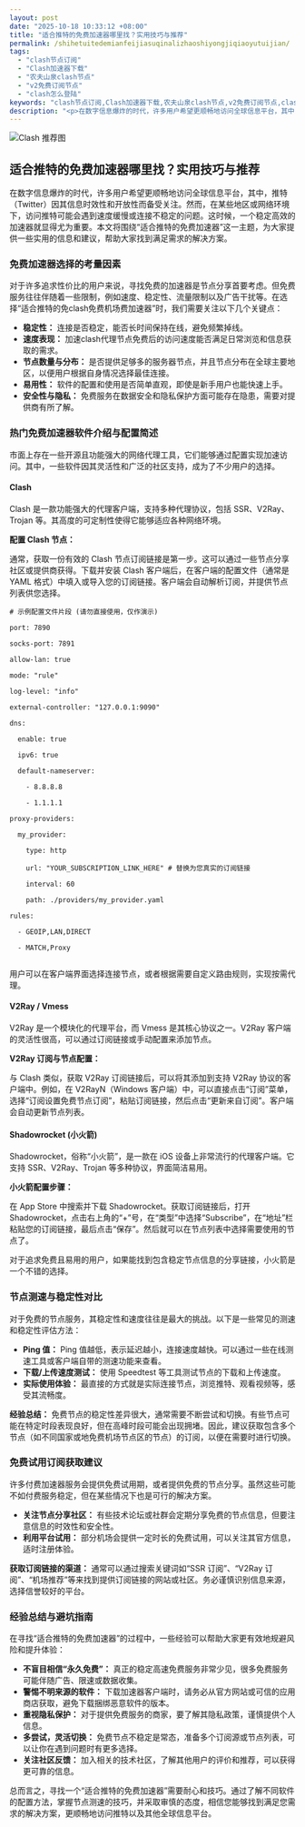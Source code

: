 ```yaml
---
layout: post
date: "2025-10-18 10:33:12 +08:00"
title: "适合推特的免费加速器哪里找？实用技巧与推荐"
permalink: /shihetuitedemianfeijiasuqinalizhaoshiyongjiqiaoyutuijian/
tags:
  - "clash节点订阅"
  - "Clash加速器下载"
  - "农夫山泉clash节点"
  - "v2免费订阅节点"
  - "clash怎么登陆"
keywords: "clash节点订阅,Clash加速器下载,农夫山泉clash节点,v2免费订阅节点,clash怎么登陆"
description: "<p>在数字信息爆炸的时代，许多用户希望更顺畅地访问全球信息平台，其中，推特（Twitter）因其信息时效性和开放性而备受关注。然而，在某些地区或网络环境下，访问推特可能会遇到速度缓慢或连接不稳定的问题。这时候，一个稳定高效的加速器就显得尤为重要。本文将围绕“适合推特的免费加速器”这一主题，为大家提供一些实用的信息和建议，帮助大家找到满足需求的解决方案。</p>"
---
```


![Clash 推荐图](https://clashjd.github.io/assets/img/小火箭节点购买.png)

## 适合推特的免费加速器哪里找？实用技巧与推荐

<p>在数字信息爆炸的时代，许多用户希望更顺畅地访问全球信息平台，其中，推特（Twitter）因其信息时效性和开放性而备受关注。然而，在某些地区或网络环境下，访问推特可能会遇到速度缓慢或连接不稳定的问题。这时候，一个稳定高效的加速器就显得尤为重要。本文将围绕“适合推特的免费加速器”这一主题，为大家提供一些实用的信息和建议，帮助大家找到满足需求的解决方案。</p>
<h3>免费加速器选择的考量因素</h3>
<p>对于许多追求性价比的用户来说，寻找免费的加速器是节点分享首要考虑。但免费服务往往伴随着一些限制，例如速度、稳定性、流量限制以及广告干扰等。在选择“适合推特的免clash免费机场费加速器”时，我们需要关注以下几个关键点：</p>
<ul>
<li><strong>稳定性：</strong> 连接是否稳定，能否长时间保持在线，避免频繁掉线。</li>
<li><strong>速度表现：</strong> 加速clash代理节点免费后的访问速度能否满足日常浏览和信息获取的需求。</li>
<li><strong>节点数量与分布：</strong> 是否提供足够多的服务器节点，并且节点分布在全球主要地区，以便用户根据自身情况选择最佳连接。</li>
<li><strong>易用性：</strong> 软件的配置和使用是否简单直观，即使是新手用户也能快速上手。</li>
<li><strong>安全性与隐私：</strong> 免费服务在数据安全和隐私保护方面可能存在隐患，需要对提供商有所了解。</li>
</ul>
<h3>热门免费加速器软件介绍与配置简述</h3>
<p>市面上存在一些开源且功能强大的网络代理工具，它们能够通过配置实现加速访问。其中，一些软件因其灵活性和广泛的社区支持，成为了不少用户的选择。</p>
<h4>Clash</h4>
<p>Clash 是一款功能强大的代理客户端，支持多种代理协议，包括 SSR、V2Ray、Trojan 等。其高度的可定制性使得它能够适应各种网络环境。</p>
<p><strong>配置 Cl​​ash 节点：</strong></p>
<p>通常，获取一份有效的 Clash 节点订阅链接是第一步。这可以通过一些节点分享社区或提供商获得。下载并安装 Clash 客户端后，在客户端的配置文件（通常是 YAML 格式）中填入或导入您的订阅链接。客户端会自动解析订阅，并提供节点列表供您选择。</p>
<p><code># 示例配置文件片段 (请勿直接使用，仅作演示)<br />
port: 7890<br />
socks-port: 7891<br />
allow-lan: true<br />
mode: "rule"<br />
log-level: "info"<br />
external-controller: "127.0.0.1:9090"<br />
dns:<br />
  enable: true<br />
  ipv6: true<br />
  default-nameserver:<br />
    - 8.8.8.8<br />
    - 1.1.1.1<br />
proxy-providers:<br />
  my_provider:<br />
    type: http<br />
    url: "YOUR_SUBSCRIPTION_LINK_HERE" # 替换为您真实的订阅链接<br />
    interval: 60<br />
    path: ./providers/my_provider.yaml<br />
rules:<br />
  - GEOIP,LAN,DIRECT<br />
  - MATCH,Proxy<br />
</code></p>
<p>用户可以在客户端界面选择连接节点，或者根据需要自定义路由规则，实现按需代理。</p>
<h4>V2Ray / Vmess</h4>
<p>V2Ray 是一个模块化的代理平台，而 Vmess 是其核心协议之一。V2Ray 客户端的灵活性很高，可以通过订阅链接或手动配置来添加节点。</p>
<p><strong>V2Ray 订阅与节点配置：</strong></p>
<p>与 Clash 类似，获取 V2Ray 订阅链接后，可以将其添加到支持 V2Ray 协议的客户端中。例如，在 V2RayN（Windows 客户端）中，可以直接点击“订阅”菜单，选择“订阅设置免费节点订阅”，粘贴订阅链接，然后点击“更新来自订阅”。客户端会自动更新节点列表。</p>
<h4>Shadowrocket (小火箭)</h4>
<p>Shadowrocket，俗称“小火箭”，是一款在 iOS 设备上非常流行的代理客户端。它支持 SSR、V2Ray、Trojan 等多种协议，界面简洁易用。</p>
<p><strong>小火箭配置步骤：</strong></p>
<p>在 App Store 中搜索并下载 Shadowrocket。获取订阅链接后，打开 Shadowrocket，点击右上角的“+”号，在“类型”中选择“Subscribe”，在“地址”栏粘贴您的订阅链接，最后点击“保存”。然后就可以在节点列表中选择需要使用的节点了。</p>
<p>对于追求免费且易用的用户，如果能找到包含稳定节点信息的分享链接，小火箭是一个不错的选择。</p>
<h3>节点测速与稳定性对比</h3>
<p>对于免费的节点服务，其稳定性和速度往往是最大的挑战。以下是一些常见的测速和稳定性评估方法：</p>
<ul>
<li><strong>Ping 值：</strong> Ping 值越低，表示延迟越小，连接速度越快。可以通过一些在线测速工具或客户端自带的测速功能来查看。</li>
<li><strong>下载/上传速度测试：</strong> 使用 Speedtest 等工具测试节点的下载和上传速度。</li>
<li><strong>实际使用体验：</strong> 最直接的方式就是实际连接节点，浏览推特、观看视频等，感受其流畅度。</li>
</ul>
<p><strong>经验总结：</strong> 免费节点的稳定性差异很大，通常需要不断尝试和切换。有些节点可能在特定时段表现良好，但在高峰时段可能会出现拥堵。因此，建议获取包含多个节点（如不同国家或地免费机场节点区的节点）的订阅，以便在需要时进行切换。</p>
<h3>免费试用订阅获取建议</h3>
<p>许多付费加速器服务会提供免费试用期，或者提供免费的节点分享。虽然这些可能不如付费服务稳定，但在某些情况下也是可行的解决方案。</p>
<ul>
<li><strong>关注节点分享社区：</strong> 有些技术论坛或社群会定期分享免费的节点信息，但要注意信息的时效性和安全性。</li>
<li><strong>利用平台试用：</strong> 部分机场会提供一定时长的免费试用，可以关注其官方信息，适时注册体验。</li>
</ul>
<p><strong>获取订阅链接的渠道：</strong> 通常可以通过搜索关键词如“SSR 订阅”、“V2Ray 订阅”、“机场推荐”等来找到提供订阅链接的网站或社区。务必谨慎识别信息来源，选择信誉较好的平台。</p>
<h3>经验总结与避坑指南</h3>
<p>在寻找“适合推特的免费加速器”的过程中，一些经验可以帮助大家更有效地规避风险和提升体验：</p>
<ul>
<li><strong>不盲目相信“永久免费”：</strong> 真正的稳定高速免费服务非常少见，很多免费服务可能伴随广告、限速或数据收集。</li>
<li><strong>警惕不明来源的软件：</strong> 下载加速器客户端时，请务必从官方网站或可信的应用商店获取，避免下载捆绑恶意软件的版本。</li>
<li><strong>重视隐私保护：</strong> 对于提供免费服务的商家，要了解其隐私政策，谨慎提供个人信息。</li>
<li><strong>多尝试，灵活切换：</strong> 免费节点不稳定是常态，准备多个订阅源或节点列表，可以让你在遇到问题时有更多选择。</li>
<li><strong>关注社区反馈：</strong> 加入相关的技术社区，了解其他用户的评价和推荐，可以获得更可靠的信息。</li>
</ul>
<p>总而言之，寻找一个“适合推特的免费加速器”需要耐心和技巧。通过了解不同软件的配置方法，掌握节点测速的技巧，并采取审慎的态度，相信您能够找到满足您需求的解决方案，更顺畅地访问推特以及其他全球信息平台。</p>